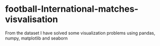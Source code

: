 # football-International-matches-visvalisation
From the dataset I have solved some visualization problems using pandas, numpy, matplotlib and seaborn
